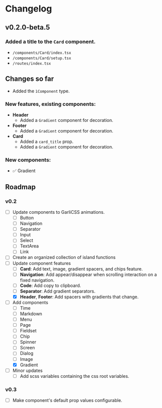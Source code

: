# Changelog

## v0.2.0-beta.5

### Added a title to the `Card` component.
  - `/components/Card/index.tsx`
  - `/components/Card/setup.tsx`
  - `/routes/index.tsx`

## Changes so far

- Added the `ìComponent` type.

### New features, existing components:
  - **Header**
    - Added a `Gradient` component for decoration.
  - **Footer**
    - Added a `Gradient` component for decoration.
  - **Card**
    - Added a `card_title` prop.
    - Added a `Gradient` component for decoration.

### New components:
  - ✅ Gradient

## Roadmap

### v0.2

  - [ ] Update components to GarliCSS animations.
    - [ ] Button
    - [ ] Navigation
    - [ ] Separator
    - [ ] Input
    - [ ] Select
    - [ ] TextArea
    - [ ] Link
  - [ ] Create an organized collection of island functions
  - [ ] Update component features
    - [ ] **Card**: Add text, image, gradient spacers, and chips feature.
    - [ ] **Navigation**: Add appear/disappear when scrolling interaction on a fixed navigation.
    - [ ] **Code**: Add copy to clipboard.
    - [ ] **Separator**: Add gradient separators.
    - [x] **Header**, **Footer**: Add spacers with gradients that change.
  - [ ] Add components
    - [ ] Time
    - [ ] Markdown
    - [ ] Menu
    - [ ] Page
    - [ ] Fieldset
    - [ ] Chip
    - [ ] Spinner
    - [ ] Screen
    - [ ] Dialog
    - [ ] Image
    - [x] Gradient
  - [ ] Minor updates
    - [ ] Add scss variables containing the css root variables.

### v0.3

  - [ ] Make component's default prop values configurable.
